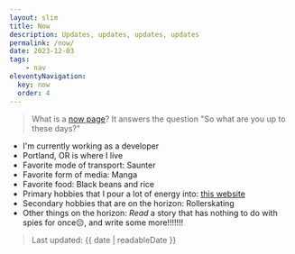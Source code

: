 ```yaml
---
layout: slim
title: Now
description: Updates, updates, updates, updates
permalink: /now/
date: 2023-12-03
tags: 
    - nav
eleventyNavigation:
  key: now
  order: 4
---
```

> What is a [now page](https://nownownow.com/about)? It answers the question "So what are you up to these days?"

- I'm currently working as a developer
- Portland, OR is where I live
- Favorite mode of transport: Saunter
- Favorite form of media: Manga
- Favorite food: Black beans and rice
- Primary hobbies that I pour a lot of energy into: [this website](/colophon)
- Secondary hobbies that are on the horizon: Rollerskating
- Other things on the horizon: _Read_ a story that has nothing to do with spies for once😔, and write some more!!!!!!!

> Last updated: {{ date | readableDate }}
